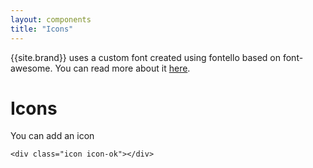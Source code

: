 ```yaml
---
layout: components
title: "Icons"
---
```


{{site.brand}} uses a custom font created using fontello based on font-awesome.
You can read more about it <a href="https://github.com/GSA/code-gov-font">here</a>.


# Icons
You can add an icon

<div class="icon icon-ok"></div>

```
<div class="icon icon-ok"></div>
```
